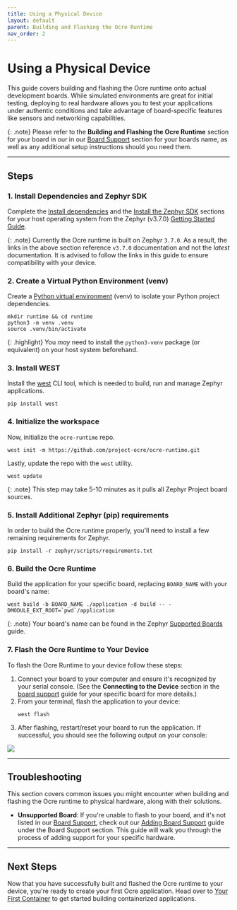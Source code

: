 ```yaml
---
title: Using a Physical Device 
layout: default
parent: Building and Flashing the Ocre Runtime 
nav_order: 2 
---
```


# Using a Physical Device

This guide covers building and flashing the Ocre runtime onto actual development boards. While simulated environments are great for initial testing, deploying to real hardware allows you to test your applications under authentic conditions and take advantage of board-specific features like sensors and networking capabilities.

{: .note}
Please refer to the **Building and Flashing the Ocre Runtime** section for your board in our in our [Board Support](../../../board-support) section for your boards name, as well as any additional setup instructions should you need them.

---

## Steps

### **1. Install Dependencies and Zephyr SDK**

Complete the [Install dependencies](https://docs.zephyrproject.org/3.7.0/develop/getting_started/index.html#install-dependencies) and the [Install the Zephyr SDK](https://docs.zephyrproject.org/3.7.0/develop/getting_started/index.html#install-the-zephyr-sdk) sections for your host operating system from the Zephyr (v3.7.0) [Getting Started Guide](https://docs.zephyrproject.org/3.7.0/develop/getting_started/index.html#getting-started-guide). 

{: .note}
Currently the Ocre runtime is built on Zephyr `3.7.0`. As a result, the links in the above section reference `v3.7.0` documentation and not the *latest* documentation. It is advised to follow the links in this guide to ensure compatibility with your device.

### **2. Create a Virtual Python Environment (venv)**
Create a [Python virtual environment](https://packaging.python.org/en/latest/guides/installing-using-pip-and-virtual-environments/) (venv) to isolate your Python project dependencies.

```
mkdir runtime && cd runtime
python3 -m venv .venv
source .venv/bin/activate
```

{: .highlight}
You *may* need to install the `python3-venv` package (or equivalent) on your host system beforehand.

### **3. Install WEST**

Install the [west](https://docs.zephyrproject.org/latest/develop/west/index.html) CLI tool, which is needed to build, run and manage Zephyr applications.

```
pip install west
```

### **4. Initialize the workspace**

Now, initialize the `ocre-runtime` repo.
```
west init -m https://github.com/project-ocre/ocre-runtime.git 
```

Lastly, update the repo with the `west` utility.

```
west update
```

{: .note}
This step may take 5-10 minutes as it pulls all Zephyr Project board sources.

### **5. Install Additional Zephyr (pip) requirements**

In order to build the Ocre runtime properly, you'll need to install a few remaining requirements for Zephyr.

```
pip install -r zephyr/scripts/requirements.txt
```

### **6. Build the Ocre Runtime**

Build the application for your specific board, replacing `BOARD_NAME` with your board's name:
```
west build -b BOARD_NAME ./application -d build -- -DMODULE_EXT_ROOT=`pwd`/application
```

{: .note}
Your board's name can be found in the Zephyr [Supported Boards](https://docs.zephyrproject.org/3.7.0/boards/index.html) guide.

### **7. Flash the Ocre Runtime to Your Device**

To flash the Ocre Runtime to your device follow these steps:

1. Connect your board to your computer and ensure it's recognized by your serial console. (See the **Connecting to the Device** section in the [board support](../../../board-support) guide for your specific board for more details.) 
2. From your terminal, flash the application to your device:
   ```
   west flash
   ```
3. After flashing, restart/reset your board to run the application. If successful, you should see the following output on your console:

![](../success.png)

---

## Troubleshooting
This section covers common issues you might encounter when building and flashing the Ocre runtime to physical hardware, along with their solutions.

- **Unsupported Board**: If you're unable to flash to your board, and it's not listed in our [Board Support](../../../board-support), check out our [Adding Board Support](../../../board-support/adding-support) guide under the Board Support section. This guide will walk you through the process of adding support for your specific hardware. 

---

## Next Steps

Now that you have successfully built and flashed the Ocre runtime to your device, you're ready to create your first Ocre application. Head over to [Your First Container](../../first-app) to get started building containerized applications.